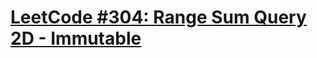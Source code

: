 # [LeetCode #304: Range Sum Query 2D - Immutable](https://leetcode.com/problems/range-sum-query-2d-immutable/)
